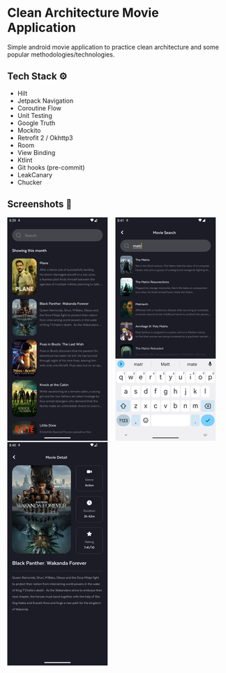 # Clean Architecture Movie Application

Simple android movie application to practice clean architecture and some popular
methodologies/technologies.

## Tech Stack ⚙️

- Hilt
- Jetpack Navigation
- Coroutine Flow
- Unit Testing
- Google Truth
- Mockito
- Retrofit 2 / Okhttp3
- Room
- View Binding
- Ktlint
- Git hooks (pre-commit)
- LeakCanary
- Chucker

## Screenshots 📸

<img src="/screenShots/homePage.png" width="230"> &emsp;<img src="/screenShots/searchPage.png" width="230"> &emsp;<img src="/screenShots/detailPage.png" width="230">
